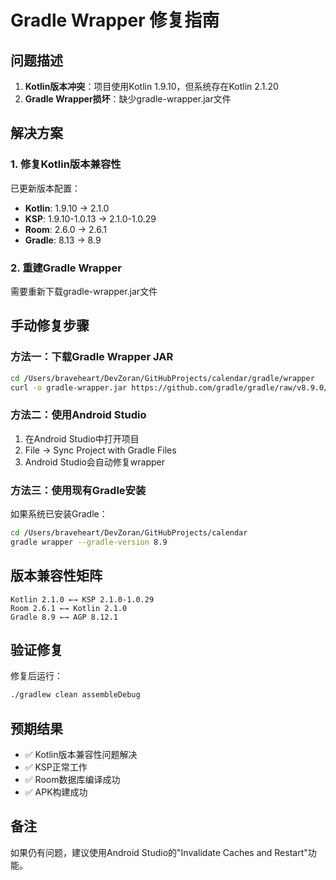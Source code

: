 # Gradle Wrapper 修复指南

## 问题描述
1. **Kotlin版本冲突**：项目使用Kotlin 1.9.10，但系统存在Kotlin 2.1.20
2. **Gradle Wrapper损坏**：缺少gradle-wrapper.jar文件

## 解决方案

### 1. 修复Kotlin版本兼容性
已更新版本配置：
- **Kotlin**: 1.9.10 → 2.1.0
- **KSP**: 1.9.10-1.0.13 → 2.1.0-1.0.29  
- **Room**: 2.6.0 → 2.6.1
- **Gradle**: 8.13 → 8.9

### 2. 重建Gradle Wrapper
需要重新下载gradle-wrapper.jar文件

## 手动修复步骤

### 方法一：下载Gradle Wrapper JAR
```bash
cd /Users/braveheart/DevZoran/GitHubProjects/calendar/gradle/wrapper
curl -o gradle-wrapper.jar https://github.com/gradle/gradle/raw/v8.9.0/gradle/wrapper/gradle-wrapper.jar
```

### 方法二：使用Android Studio
1. 在Android Studio中打开项目
2. File → Sync Project with Gradle Files
3. Android Studio会自动修复wrapper

### 方法三：使用现有Gradle安装
如果系统已安装Gradle：
```bash
cd /Users/braveheart/DevZoran/GitHubProjects/calendar
gradle wrapper --gradle-version 8.9
```

## 版本兼容性矩阵
```
Kotlin 2.1.0 ←→ KSP 2.1.0-1.0.29
Room 2.6.1 ←→ Kotlin 2.1.0
Gradle 8.9 ←→ AGP 8.12.1
```

## 验证修复
修复后运行：
```bash
./gradlew clean assembleDebug
```

## 预期结果
- ✅ Kotlin版本兼容性问题解决
- ✅ KSP正常工作
- ✅ Room数据库编译成功
- ✅ APK构建成功

## 备注
如果仍有问题，建议使用Android Studio的"Invalidate Caches and Restart"功能。
